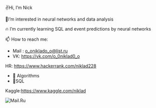 ✌Hi, I’m Nick

🤟I’m interested in neural networks and data analysis

🔥 I’m currently learning SQL and event predictions by neural networks

📫 How to reach me:

* Mail : o_oniklado_o@list.ru
* VK: https://vk.com/o_0niklad0_o

HR: https://www.hackerrank.com/niklad228

* 🧠 Algorithms
* 🥇SQL

Kaggle:https://www.kaggle.com/niklad

![Mail.Ru](https://img.shields.io/badge/mail-005FF9?style=for-the-badge&logo=Mail.Ru&logoColor=white)
